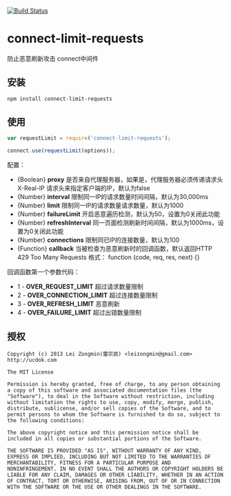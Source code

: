 [![Build Status](https://secure.travis-ci.org/leizongmin/connect-limit-requests.png?branch=master)](http://travis-ci.org/leizongmin/connect-limit-requests)

connect-limit-requests
=====================

防止恶意刷新攻击 connect中间件


## 安装

```bash
npm install connect-limit-requests
```


## 使用

```javascript
var requestLimit = require('connect-limit-requests');

connect.use(requestLimit(options));
```

配置：

* {Boolean} **proxy**           是否来自代理服务器，如果是，代理服务器必须传递请求头 X-Real-IP
                                请求头来指定客户端的IP，默认为false
* {Number} **interval**         限制同一IP的请求数量时间间隔，默认为30,000ms
* {Number} **limit**            限制同一IP的请求数量请求数量，默认为1000
* {Number} **failureLimit**     开启恶意遍历检测，默认为50，设置为0关闭此功能
* {Number} **refreshInterval**  同一页面检测刷新时间间隔，默认为1000ms，设置为0关闭此功能
* {Number} **connections**      限制同已IP的连接数量，默认为100
* {Function} **callback**       当被检查为恶意刷新时的回调函数，默认返回HTTP 429 Too Many Requests
                                格式：  function (code, req, res, next) {}

回调函数第一个参数代码：

* 1 - **OVER_REQUEST_LIMIT**      超过请求数量限制
* 2 - **OVER_CONNECTION_LIMIT**   超过连接数量限制
* 3 - **OVER_REFRESH_LIMIT**      恶意刷新
* 4 - **OVER_FAILURE_LIMIT**      超过出错数量限制


## 授权

```
Copyright (c) 2013 Lei Zongmin(雷宗民) <leizongmin@gmail.com>
http://ucdok.com

The MIT License

Permission is hereby granted, free of charge, to any person obtaining
a copy of this software and associated documentation files (the
"Software"), to deal in the Software without restriction, including
without limitation the rights to use, copy, modify, merge, publish,
distribute, sublicense, and/or sell copies of the Software, and to
permit persons to whom the Software is furnished to do so, subject to
the following conditions:

The above copyright notice and this permission notice shall be
included in all copies or substantial portions of the Software.

THE SOFTWARE IS PROVIDED "AS IS", WITHOUT WARRANTY OF ANY KIND,
EXPRESS OR IMPLIED, INCLUDING BUT NOT LIMITED TO THE WARRANTIES OF
MERCHANTABILITY, FITNESS FOR A PARTICULAR PURPOSE AND
NONINFRINGEMENT. IN NO EVENT SHALL THE AUTHORS OR COPYRIGHT HOLDERS BE
LIABLE FOR ANY CLAIM, DAMAGES OR OTHER LIABILITY, WHETHER IN AN ACTION
OF CONTRACT, TORT OR OTHERWISE, ARISING FROM, OUT OF OR IN CONNECTION
WITH THE SOFTWARE OR THE USE OR OTHER DEALINGS IN THE SOFTWARE.
```